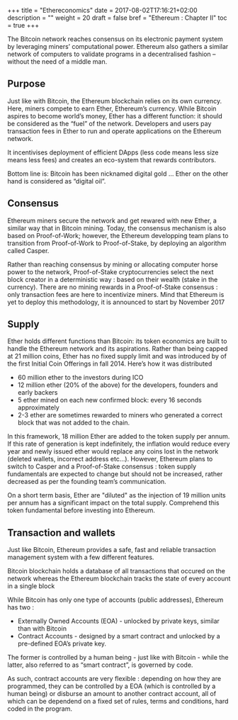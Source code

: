 +++
title = "Ethereconomics"
date = 2017-08-02T17:16:21+02:00
description = ""
weight = 20
draft = false
bref = "Ethereum : Chapter II"
toc = true
+++



The Bitcoin network reaches consensus on its electronic payment system by leveraging miners’ computational power. Ethereum also gathers a similar network of computers to validate programs in a decentralised fashion – without the need of a middle man.




## Purpose



Just like with Bitcoin, the Ethereum blockchain relies on its own currency. Here, miners compete to earn Ether, Ethereum’s currency. While Bitcoin aspires to become world’s money, Ether has a different function: it should be considered as the “fuel” of the network. 
Developers and users pay transaction fees in Ether to run and operate applications on the Ethereum network. 

It incentivises deployment of efficient DApps (less code means less size means less fees) and creates an eco-system that rewards contributors. 

Bottom line is: Bitcoin has been nicknamed digital gold … 
Ether on the other hand is considered as “digital oil”.





## Consensus



Ethereum miners secure the network and get rewared with new Ether, a similar way that in Bitcoin mining.
Today, the consensus mechanism is also based on Proof-of-Work; however, the Ethereum developping team plans to transition from Proof-of-Work to Proof-of-Stake, by deploying an algorithm called Casper.

Rather than reaching consensus by mining or allocating computer horse power to the network, Proof-of-Stake cryptocurrencies select the next block creator in a deterministic way : based on their wealth (stake in the currency). 
There are no mining rewards in a Proof-of-Stake consensus : only transaction fees are here to incentivize miners.
Mind that Ethereum is yet to deploy this methodology, it is announced to start by November 2017





## Supply



Ether holds different functions than Bitcoin: its token economics are built to handle the Ethereum network and its aspirations. Rather than being capped at 21 million coins, Ether has no fixed supply limit and was introduced by of the first Initial Coin Offerings in fall 2014. Here’s how it was distributed

*	60 million ether to the investors during ICO
*	12 million ether (20% of the above) for the developers, founders and early backers
*	5 ether mined on each new confirmed block: every 16 seconds approximately
*	2-3 ether are sometimes rewarded to miners who generated a correct block that was not added to the chain.


In this framework, 18 million Ether are added to the token supply per annum. 
If this rate of generation is kept indefinitely, the inflation would reduce every year and newly issued ether would replace any coins lost in the network (deleted wallets, incorrect address etc…). 
However, Ethereum plans to switch to Casper and a Proof-of-Stake consensus : token supply fundamentals are expected to change but should not be increased, rather decreased as per the founding team’s communication.

On a short term basis, Ether are "diluted" as the injection of 19 million units per annum has a significant impact on the total supply. Comprehend this token fundamental before investing into Ethereum.





## Transaction and wallets



Just like Bitcoin, Ethereum provides a safe, fast and reliable transaction management system with a few different features. 

Bitcoin blockchain holds a database of all transactions that occured on the network whereas the Ethereum blockchain tracks the state of every account in a single block

While Bitcoin has only one type of accounts (public addresses), Ethereum has two :

- Externally Owned Accounts (EOA) - unlocked by private keys, similar than with Bitcoin
- Contract Accounts - designed by a smart contract and unlocked by a pre-defined EOA’s private key.

The former is controlled by a human being - just like with Bitcoin - while the latter, also referred to as “smart contract”, is governed by code.

As such, contract accounts are very flexible : depending on how they are programmed, they can be controlled by a EOA (which is controlled by a human being) or disburse an amount to another contract account, all of which can be dependend on a fixed set of rules, terms and conditions, hard coded in the program.

